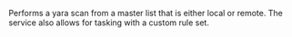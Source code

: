 Performs a yara scan from a master list that is either local or remote. The service also allows for tasking with a custom rule set. 
